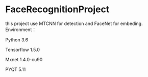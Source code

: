 # FaceRecognitionProject
this project use MTCNN for detection and FaceNet for embeding.
Environment：
<p>Python 3.6 </p>
<p>Tensorflow 1.5.0 </p>
<p>Mxnet 1.4.0-cu90 </p>
<p> PYQT 5.11 </p>
